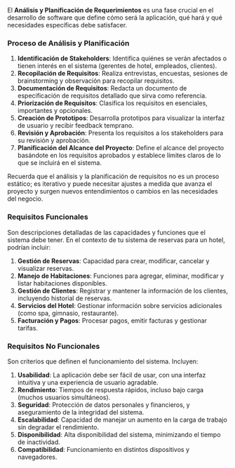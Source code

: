 El **Análisis y Planificación de Requerimientos** es una fase crucial en el desarrollo de software que define cómo será la aplicación, qué hará y qué necesidades específicas debe satisfacer. 

### Proceso de Análisis y Planificación
1. **Identificación de Stakeholders**: Identifica quiénes se verán afectados o tienen interés en el sistema (gerentes de hotel, empleados, clientes).
2. **Recopilación de Requisitos**: Realiza entrevistas, encuestas, sesiones de brainstorming y observación para recopilar requisitos.
3. **Documentación de Requisitos**: Redacta un documento de especificación de requisitos detallado que sirva como referencia.
4. **Priorización de Requisitos**: Clasifica los requisitos en esenciales, importantes y opcionales.
5. **Creación de Prototipos**: Desarrolla prototipos para visualizar la interfaz de usuario y recibir feedback temprano.
6. **Revisión y Aprobación**: Presenta los requisitos a los stakeholders para su revisión y aprobación.
7. **Planificación del Alcance del Proyecto**: Define el alcance del proyecto basándote en los requisitos aprobados y establece límites claros de lo que se incluirá en el sistema.

Recuerda que el análisis y la planificación de requisitos no es un proceso estático; es iterativo y puede necesitar ajustes a medida que avanza el proyecto y surgen nuevos entendimientos o cambios en las necesidades del negocio.

### Requisitos Funcionales
Son descripciones detalladas de las capacidades y funciones que el sistema debe tener. En el contexto de tu sistema de reservas para un hotel, podrían incluir:

1. **Gestión de Reservas**: Capacidad para crear, modificar, cancelar y visualizar reservas.
2. **Manejo de Habitaciones**: Funciones para agregar, eliminar, modificar y listar habitaciones disponibles.
3. **Gestión de Clientes**: Registrar y mantener la información de los clientes, incluyendo historial de reservas.
4. **Servicios del Hotel**: Gestionar información sobre servicios adicionales (como spa, gimnasio, restaurante).
5. **Facturación y Pagos**: Procesar pagos, emitir facturas y gestionar tarifas.

### Requisitos No Funcionales
Son criterios que definen el funcionamiento del sistema. Incluyen:

1. **Usabilidad**: La aplicación debe ser fácil de usar, con una interfaz intuitiva y una experiencia de usuario agradable.
2. **Rendimiento**: Tiempos de respuesta rápidos, incluso bajo carga (muchos usuarios simultáneos).
3. **Seguridad**: Protección de datos personales y financieros, y aseguramiento de la integridad del sistema.
4. **Escalabilidad**: Capacidad de manejar un aumento en la carga de trabajo sin degradar el rendimiento.
5. **Disponibilidad**: Alta disponibilidad del sistema, minimizando el tiempo de inactividad.
6. **Compatibilidad**: Funcionamiento en distintos dispositivos y navegadores.
